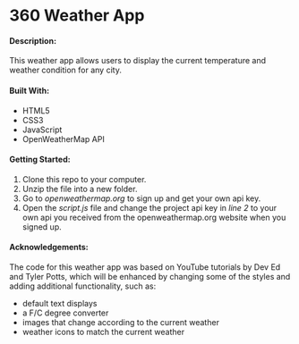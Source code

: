 # 360 Weather App

#### Description:

This weather app allows users to display the current temperature and weather condition for any city.

#### Built With:

- HTML5
- CSS3
- JavaScript
- OpenWeatherMap API

#### Getting Started:

1. Clone this repo to your computer.
2. Unzip the file into a new folder.
3. Go to _openweathermap.org_ to sign up and get your own api key.
4. Open the _script.js_ file and change the project api key in _line 2_ to your own api you received from the openweathermap.org website when you signed up.

#### Acknowledgements:

The code for this weather app was based on YouTube tutorials by Dev Ed and Tyler Potts, which will be enhanced by changing some of the styles and adding additional functionality, such as:

- default text displays
- a F/C degree converter
- images that change according to the current weather
- weather icons to match the current weather
